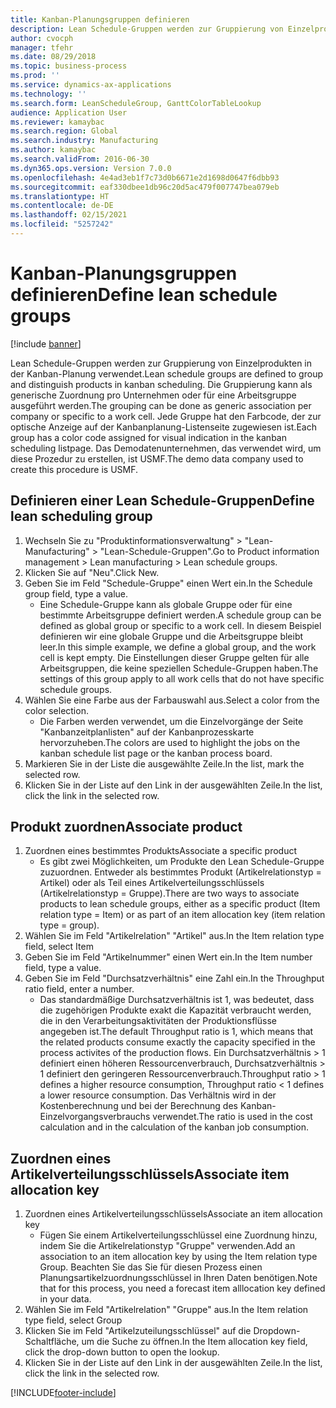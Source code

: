 ```yaml
---
title: Kanban-Planungsgruppen definieren
description: Lean Schedule-Gruppen werden zur Gruppierung von Einzelprodukten in der Kanban-Planung verwendet.
author: cvocph
manager: tfehr
ms.date: 08/29/2018
ms.topic: business-process
ms.prod: ''
ms.service: dynamics-ax-applications
ms.technology: ''
ms.search.form: LeanScheduleGroup, GanttColorTableLookup
audience: Application User
ms.reviewer: kamaybac
ms.search.region: Global
ms.search.industry: Manufacturing
ms.author: kamaybac
ms.search.validFrom: 2016-06-30
ms.dyn365.ops.version: Version 7.0.0
ms.openlocfilehash: 4e4ad3eb1f7c73d0b6671e2d1698d0647f6dbb93
ms.sourcegitcommit: eaf330dbee1db96c20d5ac479f007747bea079eb
ms.translationtype: HT
ms.contentlocale: de-DE
ms.lasthandoff: 02/15/2021
ms.locfileid: "5257242"
---
```

# <a name="define-lean-schedule-groups"></a><span data-ttu-id="46771-103">Kanban-Planungsgruppen definieren</span><span class="sxs-lookup"><span data-stu-id="46771-103">Define lean schedule groups</span></span>

[!include [banner](../../includes/banner.md)]

<span data-ttu-id="46771-104">Lean Schedule-Gruppen werden zur Gruppierung von Einzelprodukten in der Kanban-Planung verwendet.</span><span class="sxs-lookup"><span data-stu-id="46771-104">Lean schedule groups are defined to group and distinguish products in kanban scheduling.</span></span> <span data-ttu-id="46771-105">Die Gruppierung kann als generische Zuordnung pro Unternehmen oder für eine Arbeitsgruppe ausgeführt werden.</span><span class="sxs-lookup"><span data-stu-id="46771-105">The grouping can be done as generic association per company or specific to a work cell.</span></span> <span data-ttu-id="46771-106">Jede Gruppe hat den Farbcode, der zur optische Anzeige auf der Kanbanplanung-Listenseite zugewiesen ist.</span><span class="sxs-lookup"><span data-stu-id="46771-106">Each group has a color code assigned for visual indication in the kanban scheduling listpage.</span></span> <span data-ttu-id="46771-107">Das Demodatenunternehmen, das verwendet wird, um diese Prozedur zu erstellen, ist USMF.</span><span class="sxs-lookup"><span data-stu-id="46771-107">The demo data company used to create this procedure is USMF.</span></span>


## <a name="define-lean-scheduling-group"></a><span data-ttu-id="46771-108">Definieren einer Lean Schedule-Gruppen</span><span class="sxs-lookup"><span data-stu-id="46771-108">Define lean scheduling group</span></span>
1. <span data-ttu-id="46771-109">Wechseln Sie zu "Produktinformationsverwaltung" > "Lean-Manufacturing" > "Lean-Schedule-Gruppen".</span><span class="sxs-lookup"><span data-stu-id="46771-109">Go to Product information management > Lean manufacturing > Lean schedule groups.</span></span>
2. <span data-ttu-id="46771-110">Klicken Sie auf "Neu".</span><span class="sxs-lookup"><span data-stu-id="46771-110">Click New.</span></span>
3. <span data-ttu-id="46771-111">Geben Sie im Feld "Schedule-Gruppe" einen Wert ein.</span><span class="sxs-lookup"><span data-stu-id="46771-111">In the Schedule group field, type a value.</span></span>
    * <span data-ttu-id="46771-112">Eine Schedule-Gruppe kann als globale Gruppe oder für eine bestimmte Arbeitsgruppe definiert werden.</span><span class="sxs-lookup"><span data-stu-id="46771-112">A schedule group can be defined as global group or specific to a work cell.</span></span> <span data-ttu-id="46771-113">In diesem Beispiel definieren wir eine globale Gruppe und die Arbeitsgruppe bleibt leer.</span><span class="sxs-lookup"><span data-stu-id="46771-113">In this simple example, we define a global group, and the work cell is kept empty.</span></span> <span data-ttu-id="46771-114">Die Einstellungen dieser Gruppe gelten für alle Arbeitsgruppen, die keine speziellen Schedule-Gruppen haben.</span><span class="sxs-lookup"><span data-stu-id="46771-114">The settings of this group apply to all work cells that do not have specific schedule groups.</span></span>  
4. <span data-ttu-id="46771-115">Wählen Sie eine Farbe aus der Farbauswahl aus.</span><span class="sxs-lookup"><span data-stu-id="46771-115">Select a color from the color selection.</span></span>
    * <span data-ttu-id="46771-116">Die Farben werden verwendet, um die Einzelvorgänge der Seite "Kanbanzeitplanlisten" auf der Kanbanprozesskarte hervorzuheben.</span><span class="sxs-lookup"><span data-stu-id="46771-116">The colors are used to highlight the jobs on the kanban schedule list page or the kanban process board.</span></span>  
5. <span data-ttu-id="46771-117">Markieren Sie in der Liste die ausgewählte Zeile.</span><span class="sxs-lookup"><span data-stu-id="46771-117">In the list, mark the selected row.</span></span>
6. <span data-ttu-id="46771-118">Klicken Sie in der Liste auf den Link in der ausgewählten Zeile.</span><span class="sxs-lookup"><span data-stu-id="46771-118">In the list, click the link in the selected row.</span></span>

## <a name="associate-product"></a><span data-ttu-id="46771-119">Produkt zuordnen</span><span class="sxs-lookup"><span data-stu-id="46771-119">Associate product</span></span>
1. <span data-ttu-id="46771-120">Zuordnen eines bestimmtes Produkts</span><span class="sxs-lookup"><span data-stu-id="46771-120">Associate a specific product</span></span>
    * <span data-ttu-id="46771-121">Es gibt zwei Möglichkeiten, um Produkte den Lean Schedule-Gruppe zuzuordnen. Entweder als bestimmtes Produkt (Artikelrelationstyp = Artikel) oder als Teil eines Artikelverteilungsschlüssels (Artikelrelationstyp = Gruppe).</span><span class="sxs-lookup"><span data-stu-id="46771-121">There are two ways to associate products to lean schedule groups, either as a specific product (Item relation type = Item) or as part of an item allocation key (item relation type = group).</span></span>    
2. <span data-ttu-id="46771-122">Wählen Sie im Feld "Artikelrelation" "Artikel" aus.</span><span class="sxs-lookup"><span data-stu-id="46771-122">In the Item relation type field, select Item</span></span>
3. <span data-ttu-id="46771-123">Geben Sie im Feld "Artikelnummer" einen Wert ein.</span><span class="sxs-lookup"><span data-stu-id="46771-123">In the Item number field, type a value.</span></span>
4. <span data-ttu-id="46771-124">Geben Sie im Feld "Durchsatzverhältnis" eine Zahl ein.</span><span class="sxs-lookup"><span data-stu-id="46771-124">In the Throughput ratio field, enter a number.</span></span>
    * <span data-ttu-id="46771-125">Das standardmäßige Durchsatzverhältnis ist 1, was bedeutet, dass die zugehörigen Produkte exakt die Kapazität verbraucht werden, die in den Verarbeitungsaktivitäten der Produktionsflüsse angegeben ist.</span><span class="sxs-lookup"><span data-stu-id="46771-125">The default Throughput ratio is 1, which means that the related products consume exactly the capacity specified in the process activites of the production flows.</span></span> <span data-ttu-id="46771-126">Ein Durchsatzverhältnis > 1 definiert einen höheren Ressourcenverbrauch, Durchsatzverhältnis > 1 definiert den geringeren Ressourcenverbrauch.</span><span class="sxs-lookup"><span data-stu-id="46771-126">Throughput ratio > 1 defines a higher resource consumption, Throughput ratio < 1 defines a lower resource consumption.</span></span> <span data-ttu-id="46771-127">Das Verhältnis wird in der Kostenberechnung und bei der Berechnung des Kanban-Einzelvorgangsverbrauchs verwendet.</span><span class="sxs-lookup"><span data-stu-id="46771-127">The ratio is used in the cost calculation and in the calculation of the kanban job consumption.</span></span>  

## <a name="associate-item-allocation-key"></a><span data-ttu-id="46771-128">Zuordnen eines Artikelverteilungsschlüssels</span><span class="sxs-lookup"><span data-stu-id="46771-128">Associate item allocation key</span></span>
1. <span data-ttu-id="46771-129">Zuordnen eines Artikelverteilungsschlüssels</span><span class="sxs-lookup"><span data-stu-id="46771-129">Associate an item allocation key</span></span>
    * <span data-ttu-id="46771-130">Fügen Sie einem Artikelverteilungsschlüssel eine Zuordnung hinzu, indem Sie die Artikelrelationstyp "Gruppe" verwenden.</span><span class="sxs-lookup"><span data-stu-id="46771-130">Add an association to an item allocation key by using the Item relation type Group.</span></span>   <span data-ttu-id="46771-131">Beachten Sie das Sie für diesen Prozess einen Planungsartikelzuordnungsschlüssel in Ihren Daten benötigen.</span><span class="sxs-lookup"><span data-stu-id="46771-131">Note that for this process, you need a forecast item alllocation key defined in your data.</span></span>  
2. <span data-ttu-id="46771-132">Wählen Sie im Feld "Artikelrelation" "Gruppe" aus.</span><span class="sxs-lookup"><span data-stu-id="46771-132">In the Item relation type field, select Group</span></span>
3. <span data-ttu-id="46771-133">Klicken Sie im Feld "Artikelzuteilungsschlüssel" auf die Dropdown-Schaltfläche, um die Suche zu öffnen.</span><span class="sxs-lookup"><span data-stu-id="46771-133">In the Item allocation key field, click the drop-down button to open the lookup.</span></span>
4. <span data-ttu-id="46771-134">Klicken Sie in der Liste auf den Link in der ausgewählten Zeile.</span><span class="sxs-lookup"><span data-stu-id="46771-134">In the list, click the link in the selected row.</span></span>



[!INCLUDE[footer-include](../../../includes/footer-banner.md)]